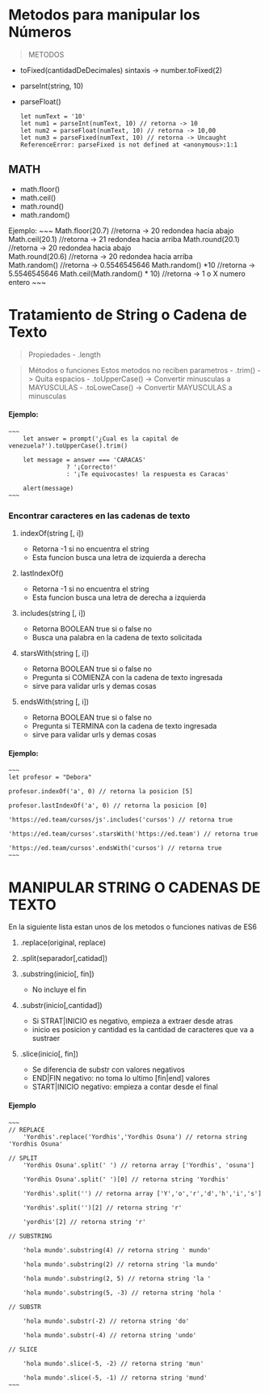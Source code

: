 # Metodos para manipular los Números

> METODOS
  
 - toFixed(cantidadDeDecimales) sintaxis -> number.toFixed(2)
 - parseInt(string, 10)
 - parseFloat()

	~~~
	let numText = '10'
	let num1 = parseInt(numText, 10) // retorna -> 10
	let num2 = parseFloat(numText, 10) // retorna -> 10,00
	let num3 = parseFixed(numText, 10) // retorna -> Uncaught ReferenceError: parseFixed is not defined at <anonymous>:1:1
	~~~

## MATH

 - math.floor() 
 - math.ceil() 
 - math.round() 
 - math.random() 
 
Ejemplo:
	~~~
	Math.floor(20.7) //retorna -> 20 redondea hacia abajo 
	Math.ceil(20.1) //retorna -> 21 redondea hacia arriba 
	Math.round(20.1) //retorna -> 20 redondea hacia abajo  
	Math.round(20.6) //retorna -> 20 redondea hacia arriba  
	Math.random() //retorna -> 0.5546545646
	Math.random() *10 //retorna -> 5.5546545646
	Math.ceil(Math.random() * 10) //retorna -> 1 o X numero entero
	~~~

# Tratamiento de String o Cadena de Texto

> Propiedades
		- .length

> Métodos o funciones
	Estos metodos no reciben parametros
  		- .trim() -> Quita espacios
		- .toUpperCase() -> Convertir minusculas a MAYUSCULAS
		- .toLoweCase() -> Convertir MAYUSCULAS a minusculas

#### Ejemplo:
	~~~
		let answer = prompt('¿Cual es la capital de venezuela?').toUpperCase().trim()

		let message = answer === 'CARACAS'
					? '¡Correcto!'
					: '¡Te equivocastes! la respuesta es Caracas'

		alert(message)
	~~~


### Encontrar caracteres en las cadenas de texto

1. indexOf(string [, i])
	- Retorna -1 si no encuentra el string
	- Esta funcion busca una letra de izquierda a derecha
		
2. lastIndexOf()
	- Retorna -1 si no encuentra el string
	- Esta funcion busca una letra de derecha a izquierda

3. includes(string [, i])
	- Retorna BOOLEAN true si o false no
	- Busca una palabra en la cadena de texto solicitada
		
4. starsWith(string [, i])
	- Retorna BOOLEAN true si o false no
	- Pregunta si COMIENZA con la cadena de texto ingresada
	- sirve para validar urls y demas cosas
		
5. endsWith(string [, i])
	- Retorna BOOLEAN true si o false no
	- Pregunta si TERMINA con la cadena de texto ingresada
	- sirve para validar urls y demas cosas

#### Ejemplo:
	~~~
	let profesor = "Debora"

	profesor.indexOf('a', 0) // retorna la posicion [5]

	profesor.lastIndexOf('a', 0) // retorna la posicion [0]

	'https://ed.team/cursos/js'.includes('cursos') // retorna true

	'https://ed.team/cursos'.starsWith('https://ed.team') // retorna true

	'https://ed.team/cursos'.endsWith('cursos') // retorna true
	~~~

# MANIPULAR STRING O CADENAS DE TEXTO
En la siguiente lista estan unos de los metodos o funciones  nativas de ES6

   1. .replace(original, replace)

   2. .split(separador[,catidad])

   3. .substring(inicio[, fin])
	    - No incluye el fin 

   4. .substr(inicio[,cantidad])
		- Si STRAT|INICIO es negativo, empieza a extraer desde atras
		- inicio es posicion y cantidad es la cantidad de caracteres que va a sustraer

   5. .slice(inicio[, fin])
		- Se diferencia de substr con valores negativos
		- END|FIN negativo: no toma lo ultimo [fin|end] valores
		- START|INICIO negativo: empieza a contar desde el final


#### Ejemplo
	~~~
	// REPLACE
		'Yordhis'.replace('Yordhis','Yordhis Osuna') // retorna string 'Yordhis Osuna'

	// SPLIT
		'Yordhis Osuna'.split(' ') // retorna array ['Yordhis', 'osuna']

		'Yordhis Osuna'.split(' ')[0] // retorna string 'Yordhis'

		'Yordhis'.split('') // retorna array ['Y','o','r','d','h','i','s']

		'Yordhis'.split('')[2] // retorna string 'r'

		'yordhis'[2] // retorna string 'r'

	// SUBSTRING

		'hola mundo'.substring(4) // retorna string ' mundo'

		'hola mundo'.substring(2) // retorna string 'la mundo'

		'hola mundo'.substring(2, 5) // retorna string 'la '

		'hola mundo'.substring(5, -3) // retorna string 'hola '

	// SUBSTR

		'hola mundo'.substr(-2) // retorna string 'do'

		'hola mundo'.substr(-4) // retorna string 'undo'

	// SLICE

		'hola mundo'.slice(-5, -2) // retorna string 'mun'

		'hola mundo'.slice(-5, -1) // retorna string 'mund'
	~~~









 